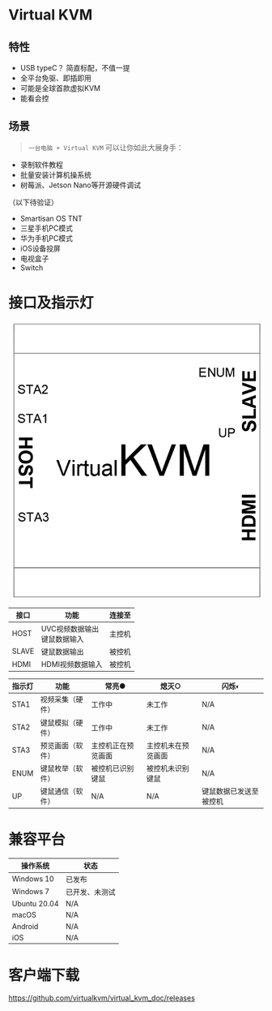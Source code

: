 <!--
 * @Description: 
 * @Date: 2020-09-01 23:29:53
 * @LastEditors: CK.Zh
 * @LastEditTime: 2020-11-22 21:30:03
 * @FilePath: \virtual_kvm_doc\README.md
-->
# Virtual KVM


## 特性

* USB typeC？ 简直标配，不值一提
* 全平台免驱、即插即用
* 可能是全球首款虚拟KVM
* 能看会控

## 场景

> `一台电脑 + Virtual KVM` 可以让你如此大展身手：

* 录制软件教程
* 批量安装计算机操系统
* 树莓派、Jetson Nano等开源硬件调试

（以下待验证）
* Smartisan OS TNT
* 三星手机PC模式
* 华为手机PC模式
* iOS设备投屏
* 电视盒子
* Switch

# 接口及指示灯
![](img/virtual_kvm_interface.png)


| 接口  | 功能                          | 连接至 |
|-------|-------------------------------|--------|
| HOST  | UVC视频数据输出 </br> 键鼠数据输入 | 主控机 |
| SLAVE | 键鼠数据输出                  | 被控机 |
| HDMI  | HDMI视频数据输入              | 被控机 |



| 指示灯| 功能             | 常亮●               | 熄灭○               | 闪烁◐                   |
|------|------------------|--------------------|--------------------|------------------------|
| STA1 | 视频采集（硬件） | 工作中             | 未工作             | N/A                    |
| STA2 | 键鼠模拟（硬件） | 工作中             | 未工作             | N/A                    |
| STA3 | 预览画面（软件） | 主控机正在预览画面 | 主控机未在预览画面 | N/A                    |
| ENUM | 键鼠枚举（软件） | 被控机已识别键鼠   | 被控机未识别键鼠   | N/A                    |
| UP   | 键鼠通信（软件） | N/A                | N/A                | 键鼠数据已发送至被控机 |

# 兼容平台

| 操作系统  | 状态                          |
|-------|-------------------------------|
| Windows 10  | 已发布 |
| Windows 7 | 已开发、未测试                  |
| Ubuntu 20.04  | N/A              |
| macOS | N/A                  |
| Android | N/A                  |
| iOS | N/A                  |

# 客户端下载

 https://github.com/virtualkvm/virtual_kvm_doc/releases

